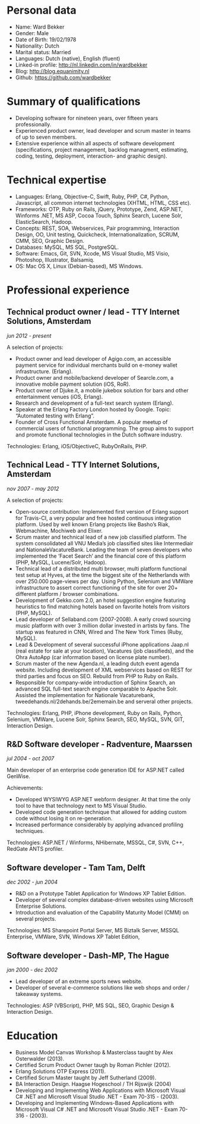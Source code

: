 # Personal data 

- Name: Ward Bekker
- Gender: Male
- Date of Birth: 19/02/1978
- Nationality: Dutch 
- Marital status: Married
- Languages: Dutch (native), English (fluent)
- Linked-in profile: http://nl.linkedin.com/in/wardbekker
- Blog: http://blog.equanimity.nl
- Github: https://github.com/wardbekker

# Summary of qualifications

- Developing software for nineteen years, over fifteen years professionally.
- Experienced product owner, lead developer and scrum master in teams of up to seven members.
-	Extensive experience within all aspects of software development (specifications, project management, backlog managment, estimating, coding, testing, deployment, interaction- and graphic design).

# Technical expertise

- Languages: Erlang, Objective-C, Swift, Ruby, PHP, C#, Python, Javascript, all common internet technologies (XHTML, HTML, CSS etc).
- Frameworks: OTP, Ruby on Rails, jQuery, Prototype, Zend, ASP.NET, Winforms .NET, MS ASP, Cocoa Touch, Sphinx Search, Lucene Solr, ElasticSearch, Hadoop. 
- Concepts: REST, SOA, Webservices, Pair programming, Interaction Design, OO, Unit testing, Quickcheck, Internationalization, SCRUM, CMM, SEO, Graphic Design.
- Databases: MySQL, MS SQL, PostgreSQL.
- Software: Emacs, Git, SVN, Xcode, MS Visual Studio, MS Visio, Photoshop, Illustrator, Balsamiq.
- OS: Mac OS X, Linux (Debian-based), MS Windows. 

# Professional experience

## Technical product owner / lead - TTY Internet Solutions, Amsterdam

_jun 2012 - present_

A selection of projects:

- Product owner and lead developer of Agigo.com, an accessible payment service for individual merchants build on e-money wallet infrastructure. (Erlang).
- Product owner and mobile/backend developer of Searcle.com, a innovative mobile payment solution (iOS, RoR).
- Product owner of Djuke.it, a mobile jukebox solution for bars and other entertainment venues (iOS, Erlang).
- Research and development of a full-text search system (Erlang).
- Speaker at the Erlang Factory London hosted by Google. Topic: “Automated testing with Erlang”.
- Founder of Cross Functional Amsterdam. A popular meetup of commercial users of functional programming. The group aims to support and promote functional technologies in the Dutch software industry.

Technologies: Erlang, iOS/ObjectiveC, RubyOnRails, PHP.

## Technical Lead - TTY Internet Solutions, Amsterdam

_nov 2007 - may 2012_

A selection of projects:

- Open-source contribution: Implemented first version of Erlang support for Travis-CI, a very popular and free hosted continuous integration platform. Used by well known Erlang projects like Basho’s Riak, Webmachine, Mochiweb and Elixer. 
- Scrum master and technical lead of a new job classified platform. The system consolidated all VNU Media’s job classified sites like Intermediair and NationaleVacatureBank. Leading the team of seven developers who implemented the ‘Facet Search’ and the financial core of this platform (PHP, MySQL, Lucene/Solr, Hadoop).
- Technical lead of a distributed multi browser, multi platform functional test setup at Hyves, at the time the biggest site of the Netherlands with over 250.000 page-views per day. Using Python, Selenium and VMWare infrastructure to assert correct functioning of the site for over 20+ different platform / browser combinations.
- Development of Gekko.com 2.0, an hotel suggestion engine 	featuring heuristics to find matching hotels based on favorite hotels from visitors (PHP, MySQL). 
- Lead developer of Sellaband.com (2007-2008). A early crowd sourcing music platform with over 3 million dollar invested in artists by fans. The startup was featured in CNN, Wired and The New York Times (Ruby, MySQL). 
- Lead & Development of several successful iPhone applications Jaap.nl (real estate for sale at your location), Vacatures (job classifieds), and the Ohra AutoApp (car information based on license plate number).
- Scrum master of the new Agenda.nl, a leading dutch event agenda website. Including development of XML webservices based on REST for third parties and focus on SEO. Rebuild from PHP to Ruby on Rails.
- Responsible for company-wide introduction of Sphinx Search, an advanced SQL full-text search engine comparable to Apache Solr. Assisted the implementation for Nationale Vacaturebank, tweedehands.nl/2dehands.be/2ememain.be and serveral other projects. 

Technologies: Erlang, PHP, iPhone development, Ruby on Rails, Python, Selenium, VMWare, Lucene Solr, Sphinx Search, SEO, MySQL, SVN, GIT, Interaction Design.

## R&D Software developer - Radventure, Maarssen
_jul 2004 - oct 2007_

Main developer of an enterprise code generation IDE for ASP.NET called GenWise. 

Achievements:

- Developed WYSIWYG ASP.NET webform designer. At that time the only tool to have that technology next to MS Visual Studio.
- Developed code generation technique that allowed for adding custom code without losing it on re-generation.
- Increased performance considerably by applying advanced profiling techniques.

Technologies: ASP.NET / Winforms, NHibernate, MSSQL, C#, SVN, C++, RedGate ANTS profiler. 

## Software developer - Tam Tam, Delft

_dec 2002 - jun 2004_

- R&D on a Prototype Tablet Application for Windows XP Tablet Edition.
- Developer of several complex database-driven websites using Microsoft Enterprise Solutions.
- Introduction and evaluation of the Capability Maturity Model (CMM) on several projects.

Technologies: MS Sharepoint Portal Server, MS Biztalk Server, MSSQL Enterprise, VMWare, SVN, Windows XP Tablet Edition, 

## Software developer - Dash-MP, The Hague

_jan 2000 - dec 2002_

- Lead developer of an extreme sports news website.
- Developer of several e-commerce solutions like web shops and order / takeaway systems. 

Technologies: ASP (VBScript), PHP, MS SQL, SEO, Graphic Design & Interaction Design. 

# Education

- Business Model Canvas Workshop & Masterclass taught by Alex Osterwalder (2013).
- Certified Scrum Product Owner taugh by Roman Pichler (2012).
- Erlang Solutions OTP Express (2011).
- Certified Scrum Master taught by Jeff Sutherland (2009).
- BA Interaction Design. Haagse Hogeschool / TH Rijswijk (2004)
- Developing and Implementing Web Applications with Microsoft Visual C# .NET and Microsoft Visual Studio .NET - Exam 70-315 - (2003).
- Developing and Implementing Windows-Based Applications with Microsoft Visual C# .NET and Microsoft Visual Studio .NET - Exam 70-316 - (2003).
